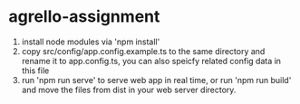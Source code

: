 # agrello-assignment

1. install node modules via 'npm install'
2. copy src/config/app.config.example.ts to the same directory and rename it to app.config.ts, you can also speicfy related config data in this file
3. run 'npm run serve' to serve web app in real time, or run 'npm run build' and move the files from dist in your web server directory.
